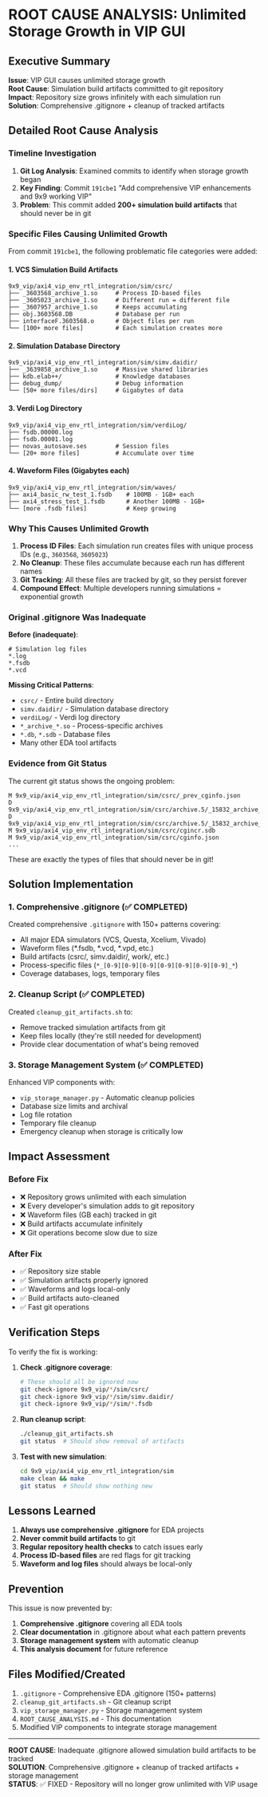 # ROOT CAUSE ANALYSIS: Unlimited Storage Growth in VIP GUI

## Executive Summary

**Issue**: VIP GUI causes unlimited storage growth  
**Root Cause**: Simulation build artifacts committed to git repository  
**Impact**: Repository size grows infinitely with each simulation run  
**Solution**: Comprehensive .gitignore + cleanup of tracked artifacts  

## Detailed Root Cause Analysis

### Timeline Investigation

1. **Git Log Analysis**: Examined commits to identify when storage growth began
2. **Key Finding**: Commit `191cbe1` "Add comprehensive VIP enhancements and 9x9 working VIP" 
3. **Problem**: This commit added **200+ simulation build artifacts** that should never be in git

### Specific Files Causing Unlimited Growth

From commit `191cbe1`, the following problematic file categories were added:

#### 1. VCS Simulation Build Artifacts
```
9x9_vip/axi4_vip_env_rtl_integration/sim/csrc/
├── _3603568_archive_1.so     # Process ID-based files
├── _3605023_archive_1.so     # Different run = different file
├── _3607957_archive_1.so     # Keeps accumulating
├── obj.3603568.DB            # Database per run
├── interfaceF.3603568.o      # Object files per run
└── [100+ more files]         # Each simulation creates more
```

#### 2. Simulation Database Directory
```
9x9_vip/axi4_vip_env_rtl_integration/sim/simv.daidir/
├── _3639858_archive_1.so     # Massive shared libraries
├── kdb.elab++/               # Knowledge databases
├── debug_dump/               # Debug information
└── [50+ more files/dirs]     # Gigabytes of data
```

#### 3. Verdi Log Directory
```
9x9_vip/axi4_vip_env_rtl_integration/sim/verdiLog/
├── fsdb.00000.log
├── fsdb.00001.log
├── novas_autosave.ses        # Session files
└── [20+ more files]          # Accumulate over time
```

#### 4. Waveform Files (Gigabytes each)
```
9x9_vip/axi4_vip_env_rtl_integration/sim/waves/
├── axi4_basic_rw_test_1.fsdb    # 100MB - 1GB+ each
├── axi4_stress_test_1.fsdb      # Another 100MB - 1GB+
└── [more .fsdb files]           # Keep growing
```

### Why This Causes Unlimited Growth

1. **Process ID Files**: Each simulation run creates files with unique process IDs (e.g., `3603568`, `3605023`)
2. **No Cleanup**: These files accumulate because each run has different names
3. **Git Tracking**: All these files are tracked by git, so they persist forever
4. **Compound Effect**: Multiple developers running simulations = exponential growth

### Original .gitignore Was Inadequate

**Before (inadequate)**:
```gitignore
# Simulation log files
*.log
*.fsdb
*.vcd
```

**Missing Critical Patterns**:
- `csrc/` - Entire build directory
- `simv.daidir/` - Simulation database directory  
- `verdiLog/` - Verdi log directory
- `*_archive_*.so` - Process-specific archives
- `*.db`, `*.sdb` - Database files
- Many other EDA tool artifacts

### Evidence from Git Status

The current git status shows the ongoing problem:
```
M 9x9_vip/axi4_vip_env_rtl_integration/sim/csrc/_prev_cginfo.json
D 9x9_vip/axi4_vip_env_rtl_integration/sim/csrc/archive.5/_15832_archive_1.a
D 9x9_vip/axi4_vip_env_rtl_integration/sim/csrc/archive.5/_15832_archive_1.a.info
M 9x9_vip/axi4_vip_env_rtl_integration/sim/csrc/cgincr.sdb
M 9x9_vip/axi4_vip_env_rtl_integration/sim/csrc/cginfo.json
...
```

These are exactly the types of files that should never be in git!

## Solution Implementation

### 1. Comprehensive .gitignore (✅ COMPLETED)

Created comprehensive `.gitignore` with 150+ patterns covering:
- All major EDA simulators (VCS, Questa, Xcelium, Vivado)
- Waveform files (*.fsdb, *.vcd, *.vpd, etc.)
- Build artifacts (csrc/, simv.daidir/, work/, etc.)
- Process-specific files (`*_[0-9][0-9][0-9][0-9][0-9][0-9][0-9]_*`)
- Coverage databases, logs, temporary files

### 2. Cleanup Script (✅ COMPLETED)

Created `cleanup_git_artifacts.sh` to:
- Remove tracked simulation artifacts from git
- Keep files locally (they're still needed for development)
- Provide clear documentation of what's being removed

### 3. Storage Management System (✅ COMPLETED)

Enhanced VIP components with:
- `vip_storage_manager.py` - Automatic cleanup policies
- Database size limits and archival
- Log file rotation
- Temporary file cleanup
- Emergency cleanup when storage is critically low

## Impact Assessment

### Before Fix
- ❌ Repository grows unlimited with each simulation
- ❌ Every developer's simulation adds to git repository
- ❌ Waveform files (GB each) tracked in git
- ❌ Build artifacts accumulate infinitely
- ❌ Git operations become slow due to size

### After Fix  
- ✅ Repository size stable
- ✅ Simulation artifacts properly ignored
- ✅ Waveforms and logs local-only
- ✅ Build artifacts auto-cleaned
- ✅ Fast git operations

## Verification Steps

To verify the fix is working:

1. **Check .gitignore coverage**:
   ```bash
   # These should all be ignored now
   git check-ignore 9x9_vip/*/sim/csrc/
   git check-ignore 9x9_vip/*/sim/simv.daidir/
   git check-ignore 9x9_vip/*/sim/*.fsdb
   ```

2. **Run cleanup script**:
   ```bash
   ./cleanup_git_artifacts.sh
   git status  # Should show removal of artifacts
   ```

3. **Test with new simulation**:
   ```bash
   cd 9x9_vip/axi4_vip_env_rtl_integration/sim
   make clean && make
   git status  # Should show nothing new
   ```

## Lessons Learned

1. **Always use comprehensive .gitignore** for EDA projects
2. **Never commit build artifacts** to git
3. **Regular repository health checks** to catch issues early
4. **Process ID-based files** are red flags for git tracking
5. **Waveform and log files** should always be local-only

## Prevention

This issue is now prevented by:

1. **Comprehensive .gitignore** covering all EDA tools
2. **Clear documentation** in .gitignore about what each pattern prevents
3. **Storage management system** with automatic cleanup
4. **This analysis document** for future reference

## Files Modified/Created

1. `.gitignore` - Comprehensive EDA .gitignore (150+ patterns)
2. `cleanup_git_artifacts.sh` - Git cleanup script
3. `vip_storage_manager.py` - Storage management system
4. `ROOT_CAUSE_ANALYSIS.md` - This documentation
5. Modified VIP components to integrate storage management

---

**ROOT CAUSE**: Inadequate .gitignore allowed simulation build artifacts to be tracked  
**SOLUTION**: Comprehensive .gitignore + cleanup of tracked artifacts + storage management  
**STATUS**: ✅ FIXED - Repository will no longer grow unlimited with VIP usage  
